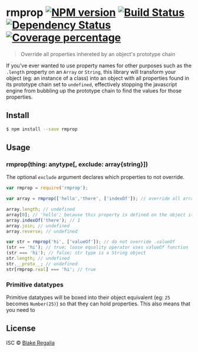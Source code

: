 # rmprop [![NPM version][npm-image]][npm-url] [![Build Status][travis-image]][travis-url] [![Dependency Status][daviddm-image]][daviddm-url] [![Coverage percentage][coveralls-image]][coveralls-url]
> Override all properties inhereted by an object's prototype chain


If you've ever wanted to use property names for other purposes such as the `.length` property on an `Array` or `String`, this library will transform your object (eg: an instance of a class) into an object with all properties found in its prototype chain set to `undefined`, effectively stopping the javascript engine from bubbling up the prototype chain to find the values for those properties. 


## Install

```sh
$ npm install --save rmprop
```


## Usage

### rmprop(thing: anytype[, exclude: array{string}])

The optional `exclude` argument declares which properties to not override.

```js
var rmprop = require('rmprop');

var array = rmprop(['hello','there', ['indexOf']); // override all array properties except for the .indexOf method

array.length; // undefined
array[0]; // 'hello'; because this property is defined on the object itself, not in Array.prototype
array.indexOf('there'); // 1
array.join; // undefined
array.reverse; // undefined

var str = rmprop('hi', ['valueOf']); // do not override .valueOf
(str == 'hi'); // true; loose equality operator uses valueOf function
(str === 'hi'); // false; str type is a String object
str.length; // undefined
str.__proto__; // undefined
str[rmprop.real] === 'hi'; // true
```

### Primitive datatypes
Primitive datatypes will be boxed into their object equivalent (eg: `25` becomes `Number(25)`) so that they can hold properties. This also means that you need to 

## License

ISC © [Blake Regalia]()


[npm-image]: https://badge.fury.io/js/rmprop.svg
[npm-url]: https://npmjs.org/package/rmprop
[travis-image]: https://travis-ci.org/blake-regalia/rmprop.svg?branch=master
[travis-url]: https://travis-ci.org/blake-regalia/rmprop
[daviddm-image]: https://david-dm.org/blake-regalia/rmprop.svg?theme=shields.io
[daviddm-url]: https://david-dm.org/blake-regalia/rmprop
[coveralls-image]: https://coveralls.io/repos/blake-regalia/rmprop/badge.svg
[coveralls-url]: https://coveralls.io/r/blake-regalia/rmprop
